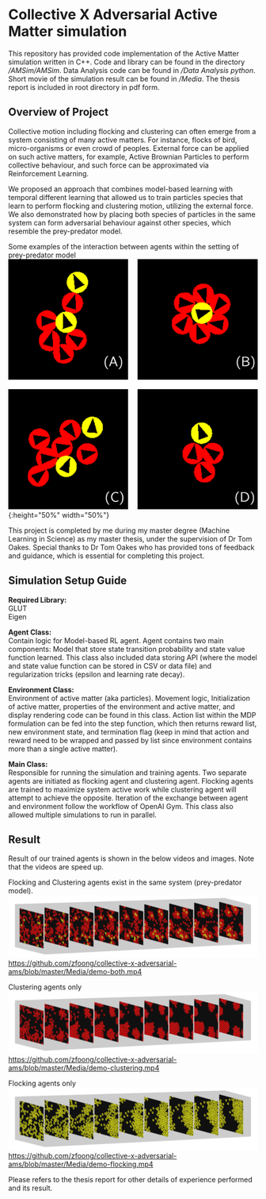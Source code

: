 # Collective X Adversarial Active Matter simulation

This repository has provided code implementation of the Active Matter simulation written in C++. Code and library can be found in the directory */AMSim/AMSim*. Data Analysis code can be found in */Data Analysis python*. Short movie of the simulation result can be found in */Media*. The thesis report is included in root directory in pdf form.

## Overview of Project

Collective motion including flocking and clustering can often emerge from a system consisting of many active matters. For instance, flocks of bird, micro-organisms or even crowd of peoples. External force can be applied on such active matters, for example, Active Brownian Particles to perform collective behaviour, and such force can be approximated via Reinforcement Learning. 

We proposed an approach that combines model-based learning with temporal different learning that allowed us to train particles species that learn to perform flocking and clustering motion, utilizing the external force. We also demonstrated how by placing both species of particles in the same system can form adversarial behaviour against other species, which resemble the prey-predator model.

Some examples of the interaction between agents within the setting of prey-predator model  
![Interaction of flocking and clustering agents](/Media/ssd.png){:height="50%" width="50%"}

This project is completed by me during my master degree (Machine Learning in Science) as my master thesis, under the supervision of Dr Tom Oakes. Special thanks to Dr Tom Oakes who has provided tons of feedback and guidance, which is essential for completing this project.

## Simulation Setup Guide

**Required Library:**  
GLUT  
Eigen

**Agent Class:**  
Contain logic for Model-based RL agent. Agent contains two main components: Model that store state transition probability and state value function learned. This class also included data storing API (where the model and state value function can be stored in CSV or data file) and regularization tricks (epsilon and learning rate decay).

**Environment Class:**  
Environment of active matter (aka particles). Movement logic, Initialization of active matter, properties of the environment and active matter, and display rendering code can be found in this class. Action list within the MDP formulation can be fed into the step function, which then returns reward list, new environment state, and termination flag (keep in mind that action and reward need to be wrapped and passed by list since environment contains more than a single active matter).

**Main Class:**  
Responsible for running the simulation and training agents. Two separate agents are initiated as flocking agent and clustering agent. Flocking agents are trained to maximize system active work while clustering agent will attempt to achieve the opposite. Iteration of the exchange between agent and environment follow the workflow of OpenAI Gym. This class also allowed multiple simulations to run in parallel. 

## Result

Result of our trained agents is shown in the below videos and images. Note that the videos are speed up.

Flocking and Clustering agents exist in the same system (prey-predator model).  
![Formation of both flocking and clustering agents](/Media/progass-ca.png)  
https://github.com/zfoong/collective-x-adversarial-ams/blob/master/Media/demo-both.mp4

Clustering agents only  
![Formation of clustering agents](/Media/progass-a.png)  
https://github.com/zfoong/collective-x-adversarial-ams/blob/master/Media/demo-clustering.mp4

Flocking agents only  
![Formation of both flocking agents](/Media/progass-c.png)  
https://github.com/zfoong/collective-x-adversarial-ams/blob/master/Media/demo-flocking.mp4

Please refers to the thesis report for other details of experience performed and its result.
